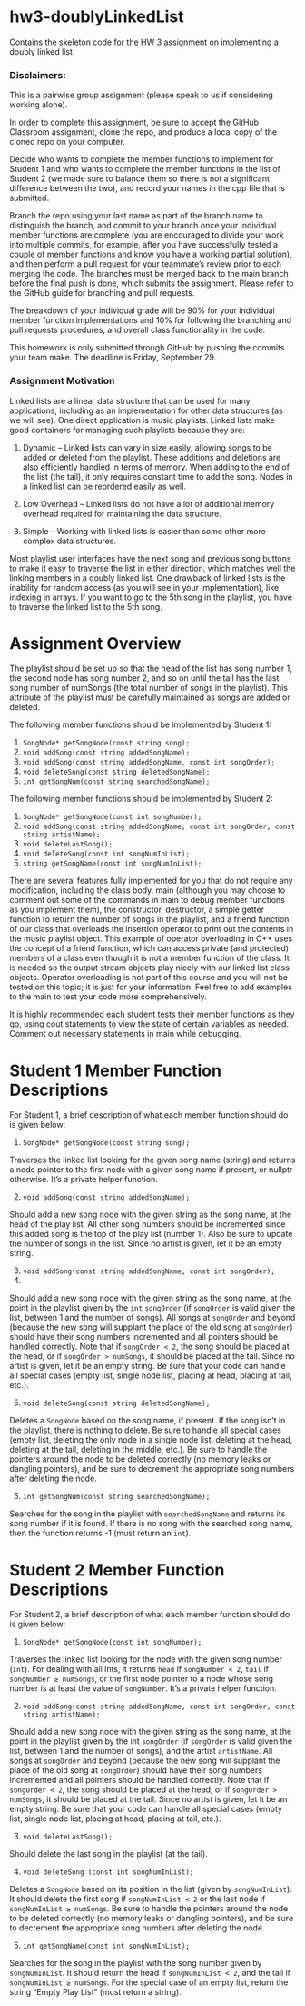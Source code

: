 # hw3-doublyLinkedList
Contains the skeleton code for the HW 3 assignment on implementing a doubly linked list.

### Disclaimers:
This is a pairwise group assignment (please speak to us if considering working alone). 

In order to complete this assignment, be sure to accept the GitHub Classroom assignment, clone the repo, and produce a local copy of the cloned repo on your computer. 

Decide who wants to complete the member functions to implement for Student 1 and who wants to complete the member functions in the list of Student 2 (we made sure to balance them so there is not a significant difference between the two), and record your names in the cpp file that is submitted. 

Branch the repo using your last name as part of the branch name to distinguish the branch, and commit to your branch once your individual member functions are complete (you are encouraged to divide your work into multiple commits, for example, after you have successfully tested a couple of member functions and know you have a working partial solution), and then perform a pull request for your teammate’s review prior to each merging the code. The branches must be merged back to the main branch before the final push is done, which submits the assignment. Please refer to the GitHub guide for branching and pull requests. 

The breakdown of your individual grade will be 90% for your individual member function implementations and 10% for following the branching and pull requests procedures, and overall class functionality in the code. 

This homework is only submitted through GitHub by pushing the commits your team make. The deadline is Friday, September 29.

### Assignment Motivation

Linked lists are a linear data structure that can be used for many applications, including as an implementation for other data structures (as we will see). One direct application is music playlists. Linked lists make good containers for managing such playlists because they are:

1.	Dynamic – Linked lists can vary in size easily, allowing songs to be added or deleted from the playlist. These additions and deletions are also efficiently handled in terms of memory. When adding to the end of the list (the tail), it only requires constant time to add the song. Nodes in a linked list can be reordered easily as well. 

2.	Low Overhead – Linked lists do not have a lot of additional memory overhead required for maintaining the data structure. 

3.	Simple – Working with linked lists is easier than some other more complex data structures.

Most playlist user interfaces have the next song and previous song buttons to make it easy to traverse the list in either direction, which matches well the linking members in a doubly linked list. One drawback of linked lists is the inability for random access (as you will see in your implementation), like indexing in arrays. If you want to go to the 5th song in the playlist, you have to traverse the linked list to the 5th song.

# Assignment Overview

The playlist should be set up so that the head of the list has song number 1, the second node has song number 2, and so on until the tail has the last song number of numSongs (the total number of songs in the playlist). This attribute of the playlist must be carefully maintained as songs are added or deleted.

The following member functions should be implemented by Student 1:

1.	`SongNode* getSongNode(const string song);`
2.	`void addSong(const string addedSongName);`
3.	`void addSong(const string addedSongName, const int songOrder);`
4.	`void deleteSong(const string deletedSongName);`
5.	`int getSongNum(const string searchedSongName);`

The following member functions should be implemented by Student 2:

1.	`SongNode* getSongNode(const int songNumber);`
2.	`void addSong(const string addedSongName, const int songOrder, const string artistName);`
3.	`void deleteLastSong();`
4.	`void deleteSong(const int songNumInList);`
5.	`string getSongName(const int songNumInList);`

There are several features fully implemented for you that do not require any modification, including the class body, main (although you may choose to comment out some of the commands in main to debug member functions as you implement them), the constructor, destructor, a simple getter function to return the number of songs in the playlist, and a friend function of our class that overloads the insertion operator to print out the contents in the music playlist object. This example of operator overloading in C++ uses the concept of a friend function, which can access private (and protected) members of a class even though it is not a member function of the class. It is needed so the output stream objects play nicely with our linked list class objects. Operator overloading is not part of this course and you will not be tested on this topic; it is just for your information. Feel free to add examples to the main to test your code more comprehensively.  

It is highly recommended each student tests their member functions as they go, using cout statements to view the state of certain variables as needed. Comment out necessary statements in main while debugging.

# Student 1 Member Function Descriptions

For Student 1, a brief description of what each member function should do is given below:

1.	`SongNode* getSongNode(const string song);`

Traverses the linked list looking for the given song name (string) and returns a node pointer to the first node with a given song name if present, or nullptr otherwise. It’s a private helper function.

2.	`void addSong(const string addedSongName);`

Should add a new song node with the given string as the song name, at the head of the play list. All other song numbers should be incremented since this added song is the top of the play list (number 1). Also be sure to update the number of songs in the list. Since no artist is given, let it be an empty string.

3.	`void addSong(const string addedSongName, const int songOrder);`
4.	
Should add a new song node with the given string as the song name, at the point in the playlist given by the `int` `songOrder` (if `songOrder` is valid given the list, between 1 and the number of songs). All songs at `songOrder` and beyond (because the new song will supplant the place of the old song at `songOrder`) should have their song numbers incremented and all pointers should be handled correctly. Note that if `songOrder < 2`, the song should be placed at the head, or if `songOrder > numSongs`, it should be placed at the tail. Since no artist is given, let it be an empty string. Be sure that your code can handle all special cases (empty list, single node list, placing at head, placing at tail, etc.).

5.	`void deleteSong(const string deletedSongName);`

Deletes a `SongNode` based on the song name, if present. If the song isn’t in the playlist, there is nothing to delete. Be sure to handle all special cases (empty list, deleting the only node in a single node list, deleting at the head, deleting at the tail, deleting in the middle, etc.). Be sure to handle the pointers around the node to be deleted correctly (no memory leaks or dangling pointers), and be sure to decrement the appropriate song numbers after deleting the node.

5.	`int getSongNum(const string searchedSongName);`

Searches for the song in the playlist with `searchedSongName` and returns its song number if it is found. If there is no song with the searched song name, then the function returns -1 (must return an `int`).
 
# Student 2 Member Function Descriptions

For Student 2, a brief description of what each member function should do is given below:

1. `SongNode* getSongNode(const int songNumber);`

Traverses the linked list looking for the node with the given song number (`int`). For dealing with all ints, it returns `head` if `songNumber < 2`, `tail` if `songNumber ≥ numSongs`, or the first node pointer to a node whose song number is at least the value of `songNumber`. It’s a private helper function.

2. `void addSong(const string addedSongName, const int songOrder, const string artistName);`

Should add a new song node with the given string as the song name, at the point in the playlist given by the int `songOrder` (if `songOrder` is valid given the list, between 1 and the number of songs), and the artist `artistName`. All songs at `songOrder` and beyond (because the new song will supplant the place of the old song at `songOrder`) should have their song numbers incremented and all pointers should be handled correctly. Note that if `songOrder < 2`, the song should be placed at the head, or if `songOrder > numSongs`, it should be placed at the tail. Since no artist is given, let it be an empty string. Be sure that your code can handle all special cases (empty list, single node list, placing at head, placing at tail, etc.).

3. `void deleteLastSong();`

Should delete the last song in the playlist (at the tail). 

4. `void deleteSong (const int songNumInList);`

Deletes a `SongNode` based on its position in the list (given by `songNumInList`). It should delete the first song if `songNumInList < 2` or the last node if `songNumInList ≥ numSongs`. Be sure to handle the pointers around the node to be deleted correctly (no memory leaks or dangling pointers), and be sure to decrement the appropriate song numbers after deleting the node.

5. `int getSongName(const int songNumInList);`

Searches for the song in the playlist with the song number given by `songNumInList`. It should return the head if `songNumInList < 2`, and the tail if `songNumInList ≥ numSongs`. For the special case of an empty list, return the string “Empty Play List” (must return a string).



